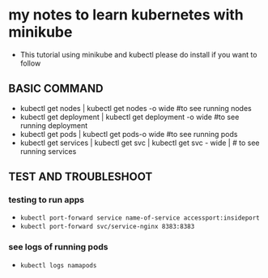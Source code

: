 # my notes to learn kubernetes with minikube


- This tutorial using minikube and kubectl please do install if you want to follow

## BASIC COMMAND
- kubectl get nodes | kubectl get nodes -o wide #to see running nodes
- kubectl get deployment | kubectl get deployment -o wide #to see running deployment
- kubectl get pods | kubectl get pods-o wide #to see running pods
- kubectl get services | kubectl get svc | kubectl get svc - wide | # to see running services 

## TEST AND TROUBLESHOOT

### testing to run apps 
- `kubectl port-forward service name-of-service accessport:insideport`
- `kubectl port-forward svc/service-nginx 8383:8383`

### see logs of running pods
- `kubectl logs namapods`
